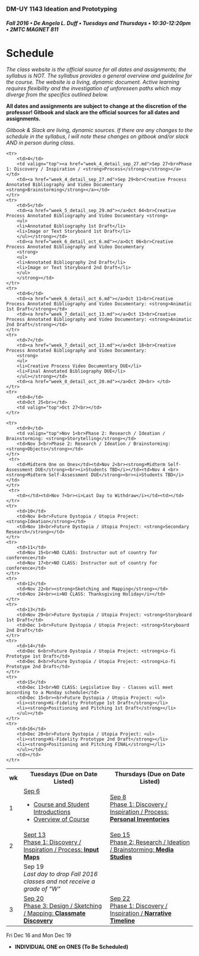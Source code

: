 ### DM-UY 1143 Ideation and Prototyping
##### Fall 2016 • De Angela L. Duff • Tuesdays and Thursdays • 10:30-12:20pm • 2MTC MAGNET 811

# Schedule

_The class website is the official source for all dates and assignments; the syllabus is NOT. The syllabus provides a general overview and guideline for the course. The website is a living, dynamic document. Active learning requires flexibility and the investigation of unforeseen paths which may diverge from the specifics outlined below._


**All dates and assignments are subject to change at the discretion of the professor! Gitbook and slack are the official sources for all dates and assignments.**

*Gitbook & Slack are living, dynamic sources. If there are any changes to the schedule in the syllabus, I will note these changes on gitbook and/or slack AND in person during class.*
<table>
    <tr>
        <th width="4%">wk</th>
        <th width="48%">Tuesdays (Due on Date Listed)</th>
        <th width="48%">Thursdays (Due on Date Listed)</th>
    </tr>
    <tr>
        <td>1</td>
        <td><a href="week_1_detail_sep_6.md">Sep 6<br>
        <ul>
        <li>Course and Student Introductions</li>
        <li>Overview of Course</li></a></td>
        <td><a href="week_1_detail_sep_6.md">Sep 8<br>Phase 1: Discovery / Inspiration / Process: <strong>Personal Inventories</strong</li></ul></a></td>
    </tr>
        <tr>
        <td>2</td> 
        <td valign="top"><a href="week_2_detail_sep_13.md">Sept 13<br>Phase 1: Discovery / Inspiration / Process: <strong>Input Maps</strong></a></td>
        <td valign="top"><a href="week_2_detail_sep_13.md">Sep 15<br>Phase 2: Research / Ideation / Brainstorming: <strong>Media Studies</strong></a></td>
    </tr>
        <tr>
        <td><td>Sep 19<br><i>Last day to drop Fall 2016 classes and not receive a grade of "W"</i></td><td></td>
    </tr>
    <tr>
        <td>3</td>    
        <td><a href="week_3_detail_sep_20.md">Sep 20<br>Phase 3: Design / Sketching / Mapping: <strong>Classmate Discovery</strong></a></td>
        <td valign="top"><a href="week_3_detail_sep_20.md">Sep 22<br>Phase 1: Discovery / Inspiration / <strong>Narrative Timeline</strong> </a></td>
    </tr>

    <tr>
        <td>4</td>
        <td valign="top"><a href="week_4_detail_sep_27.md">Sep 27<br>Phase 1: Discovery / Inspiration / <strong>Process</strong></strong></a></td>
        <td><a href="week_4_detail_sep_27.md">Sep 29<br>Creative Process Annotated Bibliography and Video Documentary <strong>Brainstorming</strong></a></td>
    </tr>
    <tr>
        <td>5</td>
        <td><a href="week_5_detail_sep_29.md"></a>Oct 04<br>Creative Process Annotated Bibliography and Video Documentary <strong>
        <ul>
        <li>Annotated Bibliography 1st Draft</li>
        <li>Image or Text Storyboard 1st Draft</li>
        </ul></strong></td>
        <td><a href="week_6_detail_oct_6.md"></a>Oct 06<br>Creative Process Annotated Bibliography and Video Documentary 
        <strong>
        <ul>
        <li>Annotated Bibliography 2nd Draft</li>
        <li>Image or Text Storyboard 2nd Draft</li>
        </ul>
        </strong></td>
    </tr>
    <tr>
        <td>6</td>    
        <td><a href="week_6_detail_oct_6.md"></a>Oct 11<br>Creative Process Annotated Bibliography and Video Documentary: <strong>Animatic 1st Draft</strong></td>
        <td><a href="week_7_detail_oct_13.md"></a>Oct 13<br>Creative Process Annotated Bibliography and Video Documentary: <strong>Animatic 2nd Draft</strong></td>
    </tr>
    <tr>
        <td>7</td>     
        <td><a href="week_7_detail_oct_13.md"></a>Oct 18<br>Creative Process Annotated Bibliography and Video Documentary: 
        <strong>
        <ul>
        <li>Creative Process Video Documentary DUE</li>
        <li>Final Annotated Bibliography DUE</li>
        </ul></strong></td>
        <td><a href="week_8_detail_oct_20.md"></a>Oct 20<br> </td>
    </tr>
    <tr>
        <td>8</td>     
        <td>Oct 25<br></td>
        <td valign="top">Oct 27<br></td>
    </tr>
     
    <tr>
        <td>9</td>      
        <td valign="top">Nov 1<br>Phase 2: Research / Ideation / Brainstorming: <strong>Storytelling</strong></td>
        <td>Nov 3<br>Phase 2: Research / Ideation / Brainstorming: <strong>Objects</strong></td>
    </tr>
     <tr>
        <td>Midterm One on Ones</td><td>Nov 2<br><strong>Midterm Self-Assessment DUE</strong><br><i>Students TBD</i></td><td>Nov 4 <br><strong>Midterm Self-Assessment DUE</strong><br><i>Students TBD</i></td>
    </tr>
     <tr>
        <td></td><td>Nov 7<br><i>Last Day to Withdraw</i></td><td></td>
    </tr>
    <tr>
        <td>10</td>     
        <td>Nov 8<br>Future Dystopia / Utopia Project: <strong>Ideation</strong></td>
        <td>Nov 10<br>Future Dystopia / Utopia Project: <strong>Secondary Research</strong></td>
    </tr>
    <tr>
        <td>11</td>   
        <td>Nov 15<br>NO CLASS: Instructor out of country for conference</td>
        <td>Nov 17<br>NO CLASS: Instructor out of country for conference</td>
    </tr>
    <tr>
        <td>12</td>   
        <td>Nov 22<br><strong>Sketching and Mapping</strong></td>
        <td>Nov 24<br><i>NO CLASS: Thanksgiving Holiday</i></td>
    </tr>
    <tr>
        <td>13</td>  
        <td>Nov 29<br>Future Dystopia / Utopia Project: <strong>Storyboard 1st Draft</td>
        <td>Dec 1<br>Future Dystopia / Utopia Project: <strong>Storyboard 2nd Draft</td>
    </tr>
    <tr>
        <td>14</td>    
        <td>Dec 6<br>Future Dystopia / Utopia Project: <strong>Lo-fi Prototype 1st Draft</td>
        <td>Dec 8<br>Future Dystopia / Utopia Project: <strong>Lo-fi Prototype 2nd Draft</td>
    </tr>
    <tr>
        <td>15</td>     
        <td>Dec 13<br>NO CLASS: Legislative Day - Classes will meet according to a Monday schedule</td>  
        <td>Dec 15<br><br>Future Dystopia / Utopia Project: <ul>
        <li><strong>Hi-Fidelity Prototype 1st Draft</strong></li>
        <li><strong>Positioning and Pitching 1st Draft</strong></li>
        </ul></td>
    </tr>
    <tr>
        <td>16</td>
        <td>Dec 20<br>Future Dystopia / Utopia Project: <ul>
        <li><strong>Hi-Fidelity Prototype 2nd Draft</strong></li>
        <li><strong>Positioning and Pitching FINAL</strong></li>
        </ul></td>
        <td></td>
    </tr>
</table>

Fri Dec 16 and Mon Dec 19<br>
* **INDIVIDUAL ONE on ONES (To Be Scheduled)**



